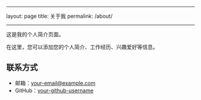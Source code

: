 <!-- @format -->

<!--
 * @Author: SOMMER
 * @Date: 2025-04-20 19:32:13
 * @LastEditTime: 2025-04-20 19:32:32
 * @FilePath: \blog\about.md
-->

---

layout: page
title: 关于我
permalink: /about/

---

<!-- @format -->

这是我的个人简介页面。

在这里，您可以添加您的个人简介、工作经历、兴趣爱好等信息。

## 联系方式

-   邮箱：your-email@example.com
-   GitHub：[your-github-username](https://github.com/your-github-username)
